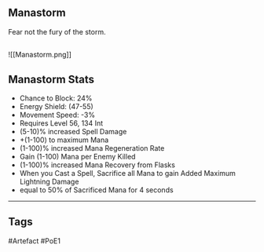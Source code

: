 ## Manastorm
Fear not the fury of the storm.
##
![[Manastorm.png]]
## Manastorm Stats
- Chance to Block: 24%
- Energy Shield: (47-55)
- Movement Speed: -3%
- Requires Level 56, 134 Int
- (5-10)% increased Spell Damage
- +(1-100) to maximum Mana
- (1-100)% increased Mana Regeneration Rate
- Gain (1-100) Mana per Enemy Killed
- (1-100)% increased Mana Recovery from Flasks
- When you Cast a Spell, Sacrifice all Mana to gain Added Maximum Lightning Damage
- equal to 50% of Sacrificed Mana for 4 seconds


---
## Tags
#Artefact
#PoE1